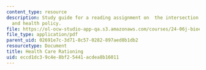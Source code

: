 ```yaml
---
content_type: resource
description: Study guide for a reading assignment on  the intersection between utilitarianism
  and health policy.
file: https://ol-ocw-studio-app-qa.s3.amazonaws.com/courses/24-06j-bioethics-spring-2009/eccd1dc39c4e8bf25441acdea8b16011_MIT24_06Js09_study21.pdf
file_type: application/pdf
parent_uid: 02691e7c-3d71-8c57-0282-897aed8b1db2
resourcetype: Document
title: Health Care Rationing
uid: eccd1dc3-9c4e-8bf2-5441-acdea8b16011
---
```

